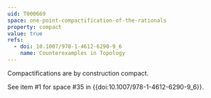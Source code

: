 ```yaml
---
uid: T000669
space: one-point-compactification-of-the-rationals
property: compact
value: true
refs:
  - doi: 10.1007/978-1-4612-6290-9_6
    name: Counterexamples in Topology
---
```

Compactifications are by construction compact.

See item #1 for space #35 in {{doi:10.1007/978-1-4612-6290-9_6}}.
